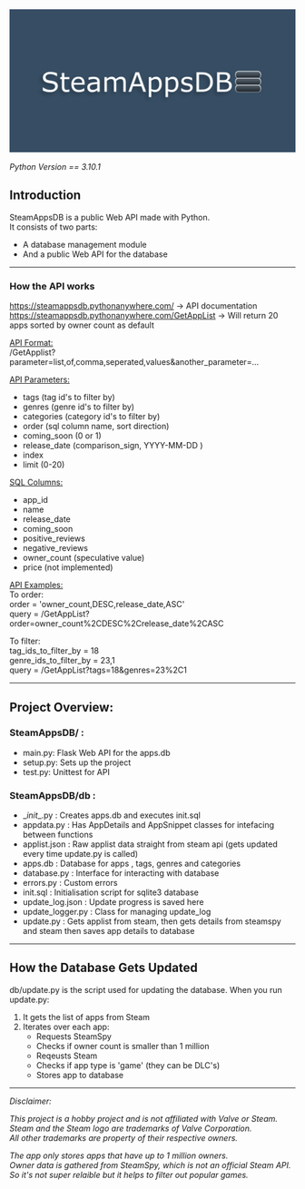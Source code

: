 <img src="./github-banner.png" alt="SteamAppsDB-banner" width="800">

*Python Version == 3.10.1*

## Introduction

SteamAppsDB is a public Web API made with Python.<br>
It consists of two parts:
- A database management module
- And a public Web API for the database

***

### How the API works

https://steamappsdb.pythonanywhere.com/ -> API documentation<br>
https://steamappsdb.pythonanywhere.com/GetAppList -> Will return 20 apps sorted by owner count as default

<ins>API Format:</ins><br>
/GetApplist?parameter=list,of,comma,seperated,values&another_parameter=...

<ins>API Parameters:</ins>
- tags (tag id's to filter by)
- genres (genre id's to filter by)
- categories (category id's to filter by)
- order (sql column name, sort direction)
- coming_soon (0 or 1)
- release_date (comparison_sign, YYYY-MM-DD )
- index
- limit (0-20)

<ins>SQL Columns:</ins>
- app_id
- name
- release_date
- coming_soon
- positive_reviews
- negative_reviews
- owner_count (speculative value)
- price (not implemented)

<ins>API Examples:</ins><br>
To order:<br>
order = 'owner_count,DESC,release_date,ASC'<br>
query = /GetAppList?order=owner_count%2CDESC%2Crelease_date%2CASC<br>

To filter:<br>
tag_ids_to_filter_by = 18<br>
genre_ids_to_filter_by = 23,1<br>
query = /GetAppList?tags=18&genres=23%2C1

***

## Project Overview:

### SteamAppsDB/ :
- main.py: Flask Web API for the apps.db
- setup.py: Sets up the project
- test.py: Unittest for API

### SteamAppsDB/db :
- \__init__.py : Creates apps.db and executes init.sql
- appdata.py : Has AppDetails and AppSnippet classes for intefacing between functions
- applist.json : Raw applist data straight from steam api
(gets updated every time update.py is called)
- apps.db : Database for apps , tags, genres and categories
- database.py : Interface for interacting with database
- errors.py : Custom errors
- init.sql : Initialisation script for sqlite3 database
- update_log.json : Update progress is saved here
- update_logger.py : Class for managing update_log
- update.py : Gets applist from steam, then gets details from steamspy and steam
then saves app details to database

***

## How the Database Gets Updated

db/update.py is the script used for updating the database.
When you run update.py:
1. It gets the list of apps from Steam
2. Iterates over each app:
    - Requests SteamSpy
    - Checks if owner count is smaller than 1 million
    - Reqeusts Steam
    - Checks if app type is 'game' (they can be DLC's)
    - Stores app to database

***

*Disclaimer:*

*This project is a hobby project and is not affiliated with Valve or Steam.*<br>
*Steam and the Steam logo are trademarks of Valve Corporation.*<br>
*All other trademarks are property of their respective owners.*<br>

*The app only stores apps that have up to 1 million owners.*<br>
*Owner data is gathered from SteamSpy, which is not an official Steam API.*<br>
*So it's not super relaible but it helps to filter out popular games.*
